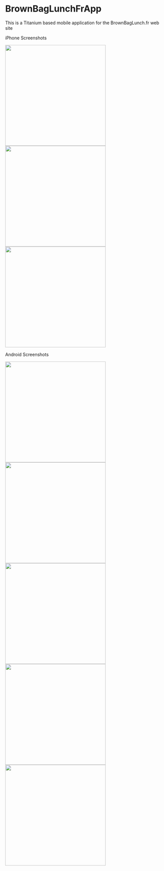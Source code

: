 BrownBagLunchFrApp
================

This is a Titanium based mobile application for the BrownBagLunch.fr web site

iPhone Screenshots

<img src="https://github.com/nadouani/BrownBagLunchFrApp/raw/master/doc/images/iphone/bagger1.jpg" width="320"> 
<img src="https://github.com/nadouani/BrownBagLunchFrApp/raw/master/doc/images/iphone/bagger2.jpg" width="320"> 
<img src="https://github.com/nadouani/BrownBagLunchFrApp/raw/master/doc/images/iphone/villes.jpg" width="320"> 


Android Screenshots

<img src="https://github.com/nadouani/BrownBagLunchFrApp/raw/master/doc/images/android/villes.png" width="320">
<img src="https://github.com/nadouani/BrownBagLunchFrApp/raw/master/doc/images/android/baggers-paris.png" width="320">
<img src="https://github.com/nadouani/BrownBagLunchFrApp/raw/master/doc/images/android/baggers-lyon.png" width="320">
<img src="https://github.com/nadouani/BrownBagLunchFrApp/raw/master/doc/images/android/bagger1.png" width="320"> 
<img src="https://github.com/nadouani/BrownBagLunchFrApp/raw/master/doc/images/android/bagger3.png" width="320"> 
 
